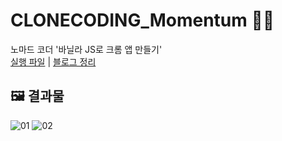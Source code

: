 # CLONECODING_Momentum 👩‍💻 
노마드 코더 '바닐라 JS로 크롬 앱 만들기'  
[실행 파일](https://211dbwls.github.io/clone-coding_momentum/) | 
[블로그 정리](https://codingrecord2209.tistory.com/category/%ED%81%B4%EB%A1%A0%EC%BD%94%EB%94%A9/%EB%85%B8%EB%A7%88%EB%93%9C%EC%BD%94%EB%8D%94%20%ED%81%AC%EB%A1%AC%20%EC%95%B1)

## **🖼 결과물**
![01](https://user-images.githubusercontent.com/65964035/198986740-0be1b3a9-b27c-4d6c-9fc9-637cf8155a0b.PNG)
![02](https://user-images.githubusercontent.com/65964035/198986743-6dbec065-1736-47ac-9a3b-458410af8a48.PNG)
